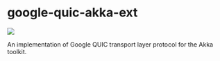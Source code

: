 # google-quic-akka-ext
<a href="https://travis-ci.org/dmitraver/quikka"><img src="https://travis-ci.org/dmitraver/quikka.svg"/> </a>

An implementation of Google QUIC transport layer protocol for the Akka toolkit.
